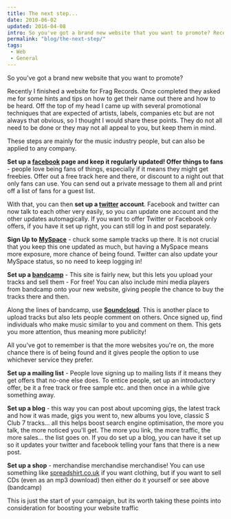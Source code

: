 ```yaml
---
title: The next step...
date: 2010-06-02
updated: 2016-04-08
intro: So you've got a brand new website that you want to promote? Recently I finished a website for Frag Records. Once completed they asked me for some hints and tips ...
permalink: "blog/the-next-step/"
tags:
 - Web
 - General
---
```


So you've got a brand new website that you want to promote?

Recently I finished a website for Frag Records. Once completed they asked me for some hints and tips on how to get their name out there and how to be heard. Off the top of my head I came up with several promotional techniques that are expected of artists, labels, companies etc but are not always that obvious, so I thought I would share these points. They do not all need to be done or they may not all appeal to you, but keep them in mind.

These steps are mainly for the music industry people, but can also be applied to any company.

**Set up a [facebook](http://www.facebook.com) page and keep it regularly updated! Offer things to fans** - people love being fans of things, especially if it means they might get freebies. Offer out a free track here and there, or discount to a night out that only fans can use. You can send out a private message to them all and print off a list of fans for a guest list.

With that, you can then **set up a [twitter](http://www.twitter.com) account**. Facebook and twitter can now talk to each other very easily, so you can update one account and the other updates automagically. If you want to offer Twitter or Facebook only offers, if you have it set up right, you can still log in and post separately.

**Sign Up to** [**MySpace**](https://myspace.com/) - chuck some sample tracks up there. It is not crucial that you keep this one updated as much, but having a MySpace means more exposure, more chance of being found. Twitter can also update your MySpace status, so no need to keep logging in!

**Set up a [bandcamp](http://www.bandcamp.com)** - This site is fairly new, but this lets you upload your tracks and sell them - For free! You can also include mini media players from bandcamp onto your new website, giving people the chance to buy the tracks there and then.

Along the lines of bandcamp, use [**Soundcloud**](http://www.soundcloud.com). This is another place to upload tracks but also lets people comment on others. Once signed up, find individuals who make music similar to you and comment on them. This gets you more attention, thus meaning more publicity!

All you've got to remember is that the more websites you're on, the more chance there is of being found and it gives people the option to use whichever service they prefer.

**Set up a mailing list** - People love signing up to mailing lists if it means they get offers that no-one else does. To entice people, set up an introductory offer, be it a free track or free sample etc. and then once in a while give something away.

**Set up a blog** - this way you can post about upcoming gigs, the latest track and how it was made, gigs you went to, new albums you love, classic S Club 7 tracks... all this helps boost search engine optimisation, the more you talk, the more noticed you'll get. The more you link, the more traffic, the more sales... the list goes on. If you do set up a blog, you can have it set up so it updates your twitter and facebook telling your fans that there is a new post.

**Set up a shop** - merchandise merchandise merchandise! You can use something like [spreadshirt.co.uk](http://www.spreadshirt.co.uk/) if you want clothing, but if you want to sell CDs (even as an mp3 download) then either do it yourself or see above (bandcamp)

This is just the start of your campaign, but its worth taking these points into consideration for boosting your website traffic

